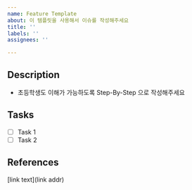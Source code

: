 ```yaml
---
name: Feature Template
about: 이 템플릿을 사용해서 이슈를 작성해주세요
title: ''
labels: ''
assignees: ''

---
```


## Description

- 초등학생도 이해가 가능하도록 Step-By-Step 으로 작성해주세요

## Tasks

- [ ] Task 1
- [ ] Task 2

## References

[link text](link addr)
